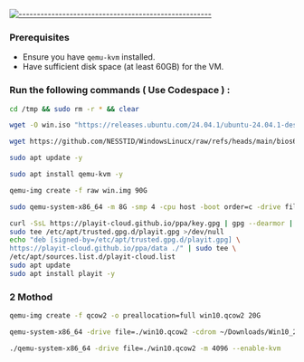 [![-----------------------------------------------------](https://raw.githubusercontent.com/andreasbm/readme/master/assets/lines/colored.png)](#table-of-contents)

### Prerequisites
- Ensure you have `qemu-kvm` installed.
- Have sufficient disk space (at least 60GB) for the VM.

### Run the following commands ( Use Codespace ) :

```bash
cd /tmp && sudo rm -r * && clear
```
```bash
wget -O win.iso "https://releases.ubuntu.com/24.04.1/ubuntu-24.04.1-desktop-amd64.iso"
```
```bash
wget https://github.com/NESSTID/WindowsLinucx/raw/refs/heads/main/bios64.bin
```
```bash
sudo apt update -y
```
```bash
sudo apt install qemu-kvm -y
```
```bash
qemu-img create -f raw win.img 90G
```
```bash
sudo qemu-system-x86_64 -m 8G -smp 4 -cpu host -boot order=c -drive file=win.iso,media=cdrom -drive file=win.img,format=raw -device usb-ehci,id=usb,bus=pci.0,addr=0x4 -device usb-tablet -vnc :0 -smp cores=4 -device e1000,netdev=n0 -netdev user,id=n0 -vga qxl -accel kvm -bios bios64.bin
```
```bash
curl -SsL https://playit-cloud.github.io/ppa/key.gpg | gpg --dearmor | \
sudo tee /etc/apt/trusted.gpg.d/playit.gpg >/dev/null
echo "deb [signed-by=/etc/apt/trusted.gpg.d/playit.gpg] \
https://playit-cloud.github.io/ppa/data ./" | sudo tee \
/etc/apt/sources.list.d/playit-cloud.list
sudo apt update
sudo apt install playit -y
```

### 2 Mothod

```bash
qemu-img create -f qcow2 -o preallocation=full win10.qcow2 20G
```
```bash
qemu-system-x86_64 -drive file=./win10.qcow2 -cdrom ~/Downloads/Win10_22H2_English_x64.iso  -m 4096 --enable-kvm
```
```bash
./qemu-system-x86_64 -drive file=./win10.qcow2 -m 4096 --enable-kvm
```
